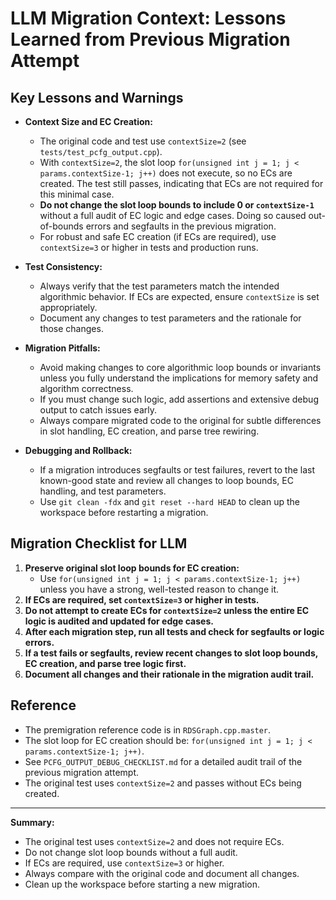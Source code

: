 # LLM Migration Context: Lessons Learned from Previous Migration Attempt

## Key Lessons and Warnings

- **Context Size and EC Creation:**
  - The original code and test use `contextSize=2` (see `tests/test_pcfg_output.cpp`).
  - With `contextSize=2`, the slot loop `for(unsigned int j = 1; j < params.contextSize-1; j++)` does not execute, so no ECs are created. The test still passes, indicating that ECs are not required for this minimal case.
  - **Do not change the slot loop bounds to include 0 or `contextSize-1`** without a full audit of EC logic and edge cases. Doing so caused out-of-bounds errors and segfaults in the previous migration.
  - For robust and safe EC creation (if ECs are required), use `contextSize=3` or higher in tests and production runs.

- **Test Consistency:**
  - Always verify that the test parameters match the intended algorithmic behavior. If ECs are expected, ensure `contextSize` is set appropriately.
  - Document any changes to test parameters and the rationale for those changes.

- **Migration Pitfalls:**
  - Avoid making changes to core algorithmic loop bounds or invariants unless you fully understand the implications for memory safety and algorithm correctness.
  - If you must change such logic, add assertions and extensive debug output to catch issues early.
  - Always compare migrated code to the original for subtle differences in slot handling, EC creation, and parse tree rewiring.

- **Debugging and Rollback:**
  - If a migration introduces segfaults or test failures, revert to the last known-good state and review all changes to loop bounds, EC handling, and test parameters.
  - Use `git clean -fdx` and `git reset --hard HEAD` to clean up the workspace before restarting a migration.

## Migration Checklist for LLM

1. **Preserve original slot loop bounds for EC creation:**
   - Use `for(unsigned int j = 1; j < params.contextSize-1; j++)` unless you have a strong, well-tested reason to change it.
2. **If ECs are required, set `contextSize=3` or higher in tests.**
3. **Do not attempt to create ECs for `contextSize=2` unless the entire EC logic is audited and updated for edge cases.**
4. **After each migration step, run all tests and check for segfaults or logic errors.**
5. **If a test fails or segfaults, review recent changes to slot loop bounds, EC creation, and parse tree logic first.**
6. **Document all changes and their rationale in the migration audit trail.**

## Reference
- The premigration reference code is in `RDSGraph.cpp.master`.
- The slot loop for EC creation should be: `for(unsigned int j = 1; j < params.contextSize-1; j++)`.
- See `PCFG_OUTPUT_DEBUG_CHECKLIST.md` for a detailed audit trail of the previous migration attempt.
- The original test uses `contextSize=2` and passes without ECs being created.

---

**Summary:**
- The original test uses `contextSize=2` and does not require ECs.
- Do not change slot loop bounds without a full audit.
- If ECs are required, use `contextSize=3` or higher.
- Always compare with the original code and document all changes.
- Clean up the workspace before starting a new migration.
